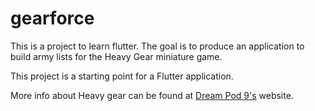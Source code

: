# gearforce

This is a project to learn flutter.  The goal is to produce an application to build army lists for the Heavy Gear miniature game.


This project is a starting point for a Flutter application.

More info about Heavy gear can be found at [Dream Pod 9's](www.dp9.com) website.
